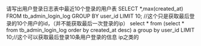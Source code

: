 请写出用户登录日志表中最近10个登录的用户表 
SELECT *,max(created_at) FROM tb_admin_login_log GROUP BY user_id LIMIT 10; //这个只是获取最后登录的10个用户的id，（并不能获取最后一次登录的ip）
select * from (select * from tb_admin_login_log order by created_at desc) a group by user_id LIMIT 10;//这个可以获取最后登录10条用户登录的信息 ip之类的